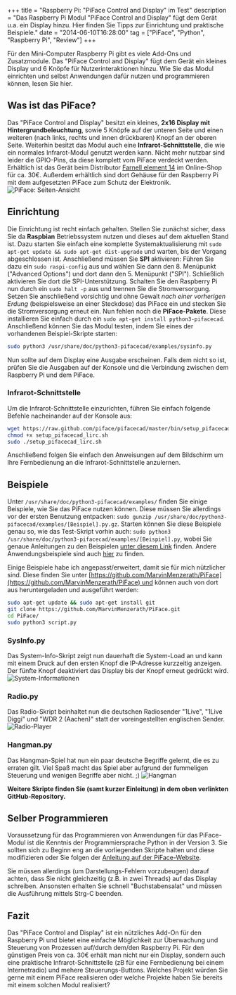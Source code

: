 +++
title       = "Raspberry Pi: \"PiFace Control and Display\" im Test"
description = "Das Raspberry Pi Modul \"PiFace Control and Display\" fügt dem Gerät u.a. ein Display hinzu. Hier finden Sie Tipps zur Einrichtung und praktische Beispiele."
date        = "2014-06-10T16:28:00"
tag         = ["PiFace", "Python", "Raspberry Pi", "Review"]
+++

Für den Mini-Computer Raspberry Pi gibt es viele Add-Ons und Zusatzmodule. Das "PiFace Control and Display" fügt dem Gerät ein kleines Display und 6 Knöpfe für Nutzerinteraktionen hinzu. Wie Sie das Modul einrichten und selbst Anwendungen dafür nutzen und programmieren können, lesen Sie hier.

<!--more-->

## Was ist das PiFace?
Das "PiFace Control and Display" besitzt ein kleines, **2x16 Display mit Hintergrundbeleuchtung**, sowie 5 Knöpfe auf der unteren Seite und einen weiteren (nach links, rechts und innen drückbaren) Knopf an der oberen Seite. Weiterhin besitzt das Modul auch eine **Infrarot-Schnittstelle**, die wie ein normales Infrarot-Modul genutzt werden kann. Nicht mehr nutzbar sind leider die GPIO-Pins, da diese komplett vom PiFace verdeckt werden.
Erhältlich ist das Gerät beim Distributor [Farnell element 14](http://de.farnell.com/) im Online-Shop für ca. 30€. Außerdem erhältlich sind dort Gehäuse für den Raspberry Pi mit dem aufgesetzten PiFace zum Schutz der Elektronik.
![PiFace: Seiten-Ansicht](/images/raspberry-pi-piface-control-and-display-im-test/Ansicht.jpg)

## Einrichtung
Die Einrichtung ist recht einfach gehalten. Stellen Sie zunächst sicher, dass Sie da **Raspbian** Betriebssystem nutzen und dieses auf dem aktuellen Stand ist. Dazu starten Sie einfach eine komplette Systemaktualisierung mit `sudo apt-get update && sudo apt-get dist-upgrade` und warten, bis der Vorgang abgeschlossen ist.
Anschließend müssen Sie **SPI** aktivieren: Führen Sie dazu ein `sudo raspi-config` aus und wählen Sie dann den 8. Menüpunkt ("Advanced Options") und dort dann den 5. Menüpunkt ("SPI"). Schließlich aktivieren Sie dort die SPI-Unterstützung.
Schalten Sie den Raspberry Pi nun durch ein `sudo halt -p` aus und trennen Sie die Stromversorgung. Setzen Sie anschließend vorsichtig und ohne Gewalt *nach einer vorherigen Erdung* (beispielsweise an einer Steckdose) das PiFace ein und stecken Sie die Stromversorgung erneut ein.
Nun fehlen noch die **PiFace-Pakete**. Diese installieren Sie einfach durch ein `sudo apt-get install python3-pifacecad`. Anschließend können Sie das Modul testen, indem Sie eines der vorhandenen Beispiel-Skripte starten:
```bash
sudo python3 /usr/share/doc/python3-pifacecad/examples/sysinfo.py
```

Nun sollte auf dem Display eine Ausgabe erscheinen. Falls dem nicht so ist, prüfen Sie die Ausgaben auf der Konsole und die Verbindung zwischen dem Raspberry Pi und dem PiFace.

### Infrarot-Schnittstelle
Um die Infrarot-Schnittstelle einzurichten, führen Sie einfach folgende Befehle nacheinander auf der Konsole aus:
```bash
wget https://raw.github.com/piface/pifacecad/master/bin/setup_pifacecad_lirc.sh
chmod +x setup_pifacecad_lirc.sh
sudo ./setup_pifacecad_lirc.sh
```

Anschließend folgen Sie einfach den Anweisungen auf dem Bildschirm um Ihre Fernbedienung an die Infrarot-Schnittstelle anzulernen.

## Beispiele
Unter `/usr/share/doc/python3-pifacecad/examples/` finden Sie einige Beispiele, wie Sie das PiFace nutzen können. Diese müssen Sie allerdings vor der ersten Benutzung entpacken: `sudo gunzip /usr/share/doc/python3-pifacecad/examples/[Beispiel].py.gz`.
Starten können Sie diese Beispiele genau so, wie das Test-Skript vorhin auch: `sudo python3 /usr/share/doc/python3-pifacecad/examples/[Beispiel].py`, wobei Sie genaue Anleitungen zu den Beispielen [unter diesem Link](http://piface.github.io/pifacecad/included_examples.html) finden.
Andere Anwendungsbeispiele sind auch [hier](http://www.piface.org.uk/guides/) zu finden.

Einige Beispiele habe ich angepasst/erweitert, damit sie für mich nützlicher sind. Diese finden Sie unter [https://github.com/MarvinMenzerath/PiFace](https://github.com/MarvinMenzerath/PiFace) und können auch von dort aus heruntergeladen und ausgeführt werden:
```bash
sudo apt-get update && sudo apt-get install git
git clone https://github.com/MarvinMenzerath/PiFace.git
cd PiFace/
sudo python3 script.py
```

### SysInfo.py
Das System-Info-Skript zeigt nun dauerhaft die System-Load an und kann mit einem Druck auf den ersten Knopf die IP-Adresse kurzzeitig anzeigen. Der fünfte Knopf deaktiviert das Display bis der Knopf erneut gedrückt wird.
![System-Informationen](/images/raspberry-pi-piface-control-and-display-im-test/SysInfo.jpg)

### Radio.py
Das Radio-Skript beinhaltet nun die deutschen Radiosender "1Live", "1Live Diggi" und "WDR 2 (Aachen)" statt der voreingestellten englischen Sender.
![Radio-Player](/images/raspberry-pi-piface-control-and-display-im-test/Radio.jpg)

### Hangman.py
Das Hangman-Spiel hat nun ein paar deutsche Begriffe gelernt, die es zu erraten gilt. Viel Spaß macht das Spiel aber aufgrund der fummeligen Steuerung und wenigen Begriffe aber nicht. ;)
![Hangman](/images/raspberry-pi-piface-control-and-display-im-test/Hangman.jpg)

**Weitere Skripte finden Sie (samt kurzer Einleitung) in dem oben verlinkten GitHub-Repository.**

## Selber Programmieren
Voraussetzung für das Programmieren von Anwendungen für das PiFace-Modul ist die Kenntnis der Programmiersprache Python in der Version 3. Sie sollten sich zu Beginn eng an die vorliegenden Skripte halten und diese modifizieren oder Sie folgen der [Anleitung auf der PiFace-Website](http://piface.github.io/pifacecad/example.html).

Sie müssen allerdings (um Darstellungs-Fehlern vorzubeugen) darauf achten, dass Sie nicht gleichzeitig (z.B. in zwei Threads) auf das Display schreiben. Ansonsten erhalten Sie schnell "Buchstabensalat" und müssen die Ausführung mittels Strg-C beenden.

## Fazit
Das "PiFace Control and Display" ist ein nützliches Add-On für den Raspberry Pi und bietet eine einfache Möglichkeit zur Überwachung und Steuerung von Prozessen auf/durch dem/den Raspberry Pi. Für den günstigen Preis von ca. 30€ erhält man nicht nur ein Display, sondern auch eine praktische Infrarot-Schnittstelle (zB für eine Fernbedienung bei einem Internetradio) und mehere Steuerungs-Buttons.
Welches Projekt würden Sie gerne mit einem PiFace realisieren oder welche Projekte haben Sie bereits mit einem solchen Modul realisiert?